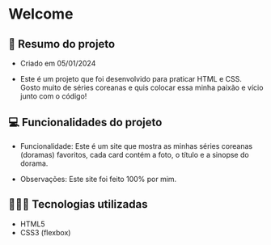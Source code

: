 # Welcome

## 📖 Resumo do projeto

- Criado em 05/01/2024

- Este é um projeto que foi desenvolvido para praticar HTML e CSS. Gosto muito de séries coreanas e quis colocar essa minha paixão e vício junto com o código!

## 💻 Funcionalidades do projeto

- Funcionalidade: Este é um site que mostra as minhas séries coreanas (doramas) favoritos, cada card contém a foto, o título e a sinopse do dorama.

- Observações: Este site foi feito 100% por mim.

## 👨🏽‍💻 Tecnologias utilizadas

- HTML5
- CSS3 (flexbox)